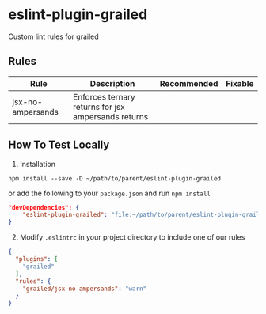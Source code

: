 # eslint-plugin-grailed
Custom lint rules for grailed

## Rules
| Rule              | Description                                         | Recommended | Fixable |
| ----------------- | ----------------------------------------------------| ----------- | ------- |
| jsx-no-ampersands | Enforces ternary returns for jsx ampersands returns |             |         |

## How To Test Locally
1. Installation
```
npm install --save -D ~/path/to/parent/eslint-plugin-grailed
```

or add the following to your `package.json` and run `npm install`

```json
"devDependencies": {
    "eslint-plugin-grailed": "file:~/path/to/parent/eslint-plugin-grailed"
}
```

2. Modify `.eslintrc` in your project directory to include one of our rules
```json
{
  "plugins": [
    "grailed"
  ],
  "rules": {
    "grailed/jsx-no-ampersands": "warn"
  }
}
```